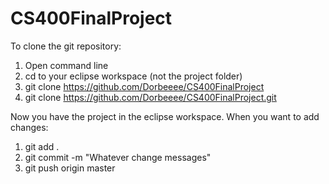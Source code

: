 # CS400FinalProject

To clone the git repository:
1) Open command line
2) cd to your eclipse workspace (not the project folder)
3) git clone https://github.com/Dorbeeee/CS400FinalProject
4) git clone https://github.com/Dorbeeee/CS400FinalProject.git

Now you have the project in the eclipse workspace. When you want to add changes:
1) git add .
2) git commit -m "Whatever change messages"
3) git push origin master
